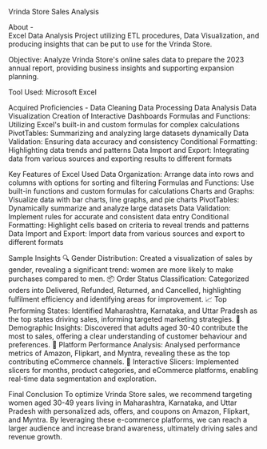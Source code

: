 Vrinda Store Sales Analysis

About -<br>
Excel Data Analysis Project utilizing ETL procedures, Data Visualization, and producing insights that can be put to use for the Vrinda Store. 

Objective: Analyze Vrinda Store's online sales data to prepare the 2023 annual report, providing business insights and supporting expansion planning.

Tool Used: Microsoft Excel

Acquired Proficiencies -
 	Data Cleaning
 	Data Processing
 	Data Analysis
 	Data Visualization
 	Creation of Interactive Dashboards
 	Formulas and Functions: Utilizing Excel's built-in and custom formulas for complex calculations
 	PivotTables: Summarizing and analyzing large datasets dynamically
 	Data Validation: Ensuring data accuracy and consistency
 	Conditional Formatting: Highlighting data trends and patterns
 	Data Import and Export: Integrating data from various sources and exporting results to different formats

Key Features of Excel Used
 	Data Organization: Arrange data into rows and columns with options for sorting and filtering
 	Formulas and Functions: Use built-in functions and custom formulas for calculations
 	Charts and Graphs: Visualize data with bar charts, line graphs, and pie charts
 	PivotTables: Dynamically summarize and analyze large datasets
 	Data Validation: Implement rules for accurate and consistent data entry
 	Conditional Formatting: Highlight cells based on criteria to reveal trends and patterns
 	Data Import and Export: Import data from various sources and export to different formats

Sample Insights
🔍 Gender Distribution: Created a visualization of sales by gender, revealing a significant trend: women are more likely to make purchases compared to men.
📦 Order Status Classification: Categorized orders into Delivered, Refunded, Returned, and Cancelled, highlighting fulfilment efficiency and identifying areas for improvement.
📈 Top Performing States: Identified Maharashtra, Karnataka, and Uttar Pradesh as the top states driving sales, informing targeted marketing strategies.
👥 Demographic Insights: Discovered that adults aged 30-40 contribute the most to sales, offering a clear understanding of customer behaviour and preferences.
🛒 Platform Performance Analysis: Analysed performance metrics of Amazon, Flipkart, and Myntra, revealing these as the top contributing eCommerce channels.
🔄 Interactive Slicers: Implemented slicers for months, product categories, and eCommerce platforms, enabling real-time data segmentation and exploration.

Final Conclusion
To optimize Vrinda Store sales, we recommend targeting women aged 30-49 years living in Maharashtra, Karnataka, and Uttar Pradesh with personalized ads, offers, and coupons on Amazon, Flipkart, and Myntra. By leveraging these e-commerce platforms, we can reach a larger audience and increase brand awareness, ultimately driving sales and revenue growth.


